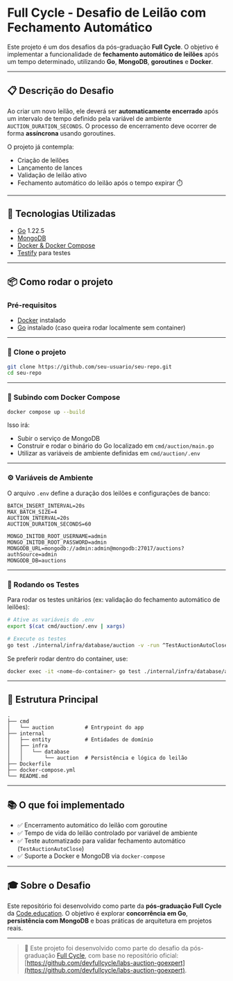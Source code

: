 # Full Cycle - Desafio de Leilão com Fechamento Automático

Este projeto é um dos desafios da pós-graduação **Full Cycle**. O objetivo é implementar a funcionalidade de **fechamento automático de leilões** após um tempo determinado, utilizando **Go**, **MongoDB**, **goroutines** e **Docker**.

---

## 📋 Descrição do Desafio

Ao criar um novo leilão, ele deverá ser **automaticamente encerrado** após um intervalo de tempo definido pela variável de ambiente `AUCTION_DURATION_SECONDS`. O processo de encerramento deve ocorrer de forma **assíncrona** usando goroutines.

O projeto já contempla:

- Criação de leilões
- Lançamento de lances
- Validação de leilão ativo
- Fechamento automático do leilão após o tempo expirar ⏱️

---

## 🚀 Tecnologias Utilizadas

- [Go](https://golang.org/) 1.22.5
- [MongoDB](https://www.mongodb.com/)
- [Docker & Docker Compose](https://docs.docker.com/)
- [Testify](https://github.com/stretchr/testify) para testes

---

## 📦 Como rodar o projeto

### Pré-requisitos

- [Docker](https://www.docker.com/products/docker-desktop) instalado
- [Go](https://golang.org/dl/) instalado (caso queira rodar localmente sem container)

---

### 📁 Clone o projeto

```bash
git clone https://github.com/seu-usuario/seu-repo.git
cd seu-repo
```

---

### 🐳 Subindo com Docker Compose

```bash
docker compose up --build
```

Isso irá:

- Subir o serviço de MongoDB
- Construir e rodar o binário do Go localizado em `cmd/auction/main.go`
- Utilizar as variáveis de ambiente definidas em `cmd/auction/.env`

---

### ⚙️ Variáveis de Ambiente

O arquivo `.env` define a duração dos leilões e configurações de banco:

```env
BATCH_INSERT_INTERVAL=20s
MAX_BATCH_SIZE=4
AUCTION_INTERVAL=20s
AUCTION_DURATION_SECONDS=60

MONGO_INITDB_ROOT_USERNAME=admin
MONGO_INITDB_ROOT_PASSWORD=admin
MONGODB_URL=mongodb://admin:admin@mongodb:27017/auctions?authSource=admin
MONGODB_DB=auctions
```

---

### 🧪 Rodando os Testes

Para rodar os testes unitários (ex: validação do fechamento automático de leilões):

```bash
# Ative as variáveis do .env
export $(cat cmd/auction/.env | xargs)

# Execute os testes
go test ./internal/infra/database/auction -v -run ^TestAuctionAutoClose$
```

Se preferir rodar dentro do container, use:

```bash
docker exec -it <nome-do-container> go test ./internal/infra/database/auction
```

---

## 📂 Estrutura Principal

```
.
├── cmd
│   └── auction          # Entrypoint do app
├── internal
│   ├── entity           # Entidades de domínio
│   ├── infra
│   │   └── database
│   │       └── auction  # Persistência e lógica do leilão
├── Dockerfile
├── docker-compose.yml
└── README.md
```

---

## 📚 O que foi implementado

- ✅ Encerramento automático do leilão com goroutine
- ✅ Tempo de vida do leilão controlado por variável de ambiente
- ✅ Teste automatizado para validar fechamento automático (`TestAuctionAutoClose`)
- ✅ Suporte a Docker e MongoDB via `docker-compose`

---

## 🎓 Sobre o Desafio

Este repositório foi desenvolvido como parte da **pós-graduação Full Cycle** da [Code.education](https://fullcycle.com.br/). O objetivo é explorar **concorrência em Go**, **persistência com MongoDB** e boas práticas de arquitetura em projetos reais.

---


> 📌 Este projeto foi desenvolvido como parte do desafio da pós-graduação [Full Cycle](https://fullcycle.com.br), com base no repositório oficial: [https://github.com/devfullcycle/labs-auction-goexpert](https://github.com/devfullcycle/labs-auction-goexpert).